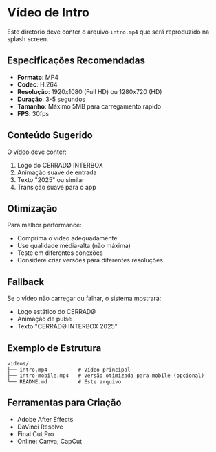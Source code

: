 # Vídeo de Intro

Este diretório deve conter o arquivo `intro.mp4` que será reproduzido na splash screen.

## Especificações Recomendadas

- **Formato**: MP4
- **Codec**: H.264
- **Resolução**: 1920x1080 (Full HD) ou 1280x720 (HD)
- **Duração**: 3-5 segundos
- **Tamanho**: Máximo 5MB para carregamento rápido
- **FPS**: 30fps

## Conteúdo Sugerido

O vídeo deve conter:
1. Logo do CERRADØ INTERBOX
2. Animação suave de entrada
3. Texto "2025" ou similar
4. Transição suave para o app

## Otimização

Para melhor performance:
- Comprima o vídeo adequadamente
- Use qualidade média-alta (não máxima)
- Teste em diferentes conexões
- Considere criar versões para diferentes resoluções

## Fallback

Se o vídeo não carregar ou falhar, o sistema mostrará:
- Logo estático do CERRADØ
- Animação de pulse
- Texto "CERRADØ INTERBOX 2025"

## Exemplo de Estrutura

```
videos/
├── intro.mp4          # Vídeo principal
├── intro-mobile.mp4   # Versão otimizada para mobile (opcional)
└── README.md          # Este arquivo
```

## Ferramentas para Criação

- Adobe After Effects
- DaVinci Resolve
- Final Cut Pro
- Online: Canva, CapCut 